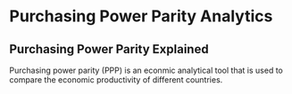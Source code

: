 # Purchasing Power Parity Analytics

## Purchasing Power Parity Explained
Purchasing power parity (PPP) is an econmic analytical tool that is used to compare the economic productivity of different countries.
